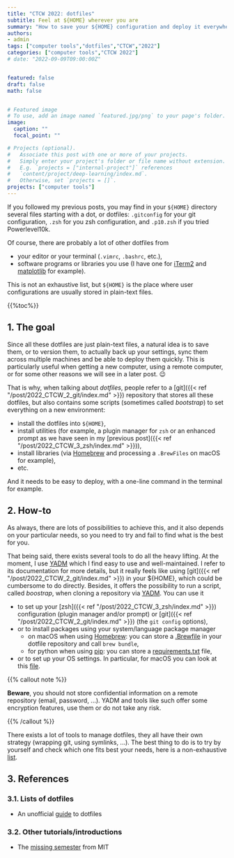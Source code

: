 ```yaml
---
title: "CTCW 2022: dotfiles"
subtitle: Feel at ${HOME} wherever you are
summary: "How to save your ${HOME} configuration and deploy it everywhere"
authors:
- admin
tags: ["computer tools","dotfiles","CTCW","2022"]
categories: ["computer tools","CTCW 2022"]
# date: "2022-09-09T09:00:00Z"


featured: false
draft: false
math: false


# Featured image
# To use, add an image named `featured.jpg/png` to your page's folder. 
image:
  caption: ""
  focal_point: ""

# Projects (optional).
#   Associate this post with one or more of your projects.
#   Simply enter your project's folder or file name without extension.
#   E.g. `projects = ["internal-project"]` references 
#   `content/project/deep-learning/index.md`.
#   Otherwise, set `projects = []`.
projects: ["computer tools"]
---
```


If you followed my previous posts, you may find in your `${HOME}` directory several files starting with a dot, or dotfiles: `.gitconfig` for your git configuration, `.zsh` for you zsh configuration, and `.p10.zsh` if you tried Powerlevel10k.

Of course, there are probably a lot of other dotfiles from

- your editor or your terminal (`.vimrc`, `.bashrc`, etc.),
- software programs or libraries you use (I have one for [iTerm2](https://iterm2.com) and [matplotlib](https://matplotlib.org) for example).

This is not an exhaustive list, but `${HOME}` is the place where user configurations are usually stored in plain-text files.

{{%toc%}}

## 1. The goal

Since all these dotfiles are just plain-text files, a natural idea is to save them, or to version them, to actually back up your settings, sync them across multiple machines and be able to deploy them quickly. This is particularly useful when getting a new computer, using a remote computer, or for some other reasons we will see in a later post. 😉

That is why, when talking about *dotfiles*, people refer to a [git]({{< ref "/post/2022_CTCW_2_git/index.md" >}}) repository that stores all these dotfiles, but also contains some scripts (sometimes called *bootstrap*) to set everything on a new environment:

- install the dotfiles into `${HOME}`,
- install utilities (for example, a plugin manager for `zsh` or an enhanced prompt as we have seen in my [previous post]({{< ref "/post/2022_CTCW_3_zsh/index.md" >}})),
- install libraries (via [Homebrew](https://brew.sh/index_fr) and processing a `.BrewFiles` on macOS for example),
- etc.

And it needs to be easy to deploy, with a one-line command in the terminal for example.

## 2. How-to

As always, there are lots of possibilities to achieve this, and it also depends on your particular needs, so you need to try and fail to find what is the best for you.

That being said, there exists several tools to do all the heavy lifting. At the moment, I use [YADM](https://yadm.io) which I find easy to use and well-maintained. I refer to its documentation for more details, but it really feels like using [git]({{< ref "/post/2022_CTCW_2_git/index.md" >}}) in your ${HOME}, which could be cumbersome to do directly. Besides, it offers the possibility to run a script, called *boostrap*, when cloning a repository via [YADM](https://yadm.io). You can use it

- to set up your [zsh]({{< ref "/post/2022_CTCW_3_zsh/index.md" >}}) configuration (plugin manager and/or prompt) or [git]({{< ref "/post/2022_CTCW_2_git/index.md" >}}) (the `git config` options),
- or to install packages using your system/language package manager
    - on macOS when using [Homebrew](https://brew.sh/index_fr): you can store a [.Brewfile](https://github.com/Homebrew/homebrew-bundle) in your dotfile repository and call `brew bundle`,
    - for python when using [pip](https://pip.pypa.io): you can store a [requirements.txt](https://pip.pypa.io/en/stable/user_guide/#requirements-files) file,
- or to set up your OS settings. In particular, for macOS you can look at this [file](https://github.com/mathiasbynens/dotfiles/blob/master/.macos).

{{% callout note %}}

**Beware**, you should not store confidential information on a remote repository (email, password, ...). YADM and tools like such offer some encryption features, use them or do not take any risk.

{{% /callout %}}

There exists a lot of tools to manage dotfiles, they all have their own strategy (wrapping git, using symlinks, ...). The best thing to do is to try by yourself and check which one fits best your needs, here is a non-exhaustive [list](https://dotfiles.github.io/utilities/).

## 3. References

### 3.1. Lists of dotfiles

- An unofficial [guide](https://dotfiles.github.io) to dotfiles

### 3.2. Other tutorials/introductions

- The [missing semester](https://missing.csail.mit.edu/2019/dotfiles/) from MIT
